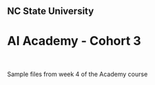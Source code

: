 ## NC State University
# AI Academy - Cohort 3
<br/>
<br/>
Sample files from week 4 of the Academy course
